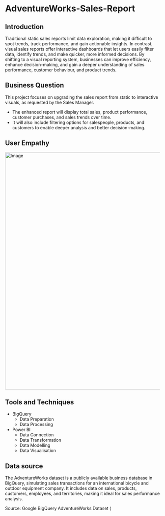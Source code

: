 # AdventureWorks-Sales-Report
## Introduction
Traditional static sales reports limit data exploration, making it difficult to spot trends, track performance, and gain actionable insights. In contrast, visual sales reports offer interactive dashboards that let users easily filter data, identify trends, and make quicker, more informed decisions. By shifting to a visual reporting system, businesses can improve efficiency, enhance decision-making, and gain a deeper understanding of sales performance, customer behaviour, and product trends.
## Business Question
This project focuses on upgrading the sales report from static to interactive visuals, as requested by the Sales Manager. 
- The enhanced report will display total sales, product performance, customer purchases, and sales trends over time.
- It will also include filtering options for salespeople, products, and customers to enable deeper analysis and better decision-making.
## User Empathy
<img width="771" alt="Image" src="https://github.com/user-attachments/assets/566560d7-02a4-4713-9746-793ac9974887" />

## Tools and Techniques
- BigQuery
    - Data Preparation
    - Data Processing
- Power BI
    - Data Connection
    - Data Transformation
    - Data Modelling
    - Data Visualisation
## Data source
The AdventureWorks dataset is a publicly available business database in BigQuery, simulating sales transactions for an international bicycle and outdoor equipment company. It includes data on sales, products, customers, employees, and territories, making it ideal for sales performance analysis.

Source: Google BigQuery AdventureWorks Dataset (
